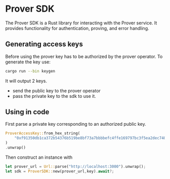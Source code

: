 # Prover SDK

The Prover SDK is a Rust library for interacting with the Prover service. It provides functionality for authentication, proving, and error handling.

## Generating access keys

Before using the prover key has to be authorized by the prover operator. To generate the key use:

```bash
cargo run --bin keygen
```
It will output 2 keys.

- send the public key to the prover operator
- pass the private key to the sdk to use it.

## Using in code
First parse a private key corresponding to an authorized public key.

```rust
ProverAccessKey::from_hex_string(
    "0xf91350db1ca372b54376b519be8bf73a7bbbbefc4ffe169797bc3f5ea2dec740",
)
.unwrap()
```

Then construct an instance with

```rust
let prover_url = Url::parse("http://localhost:3000").unwrap();
let sdk = ProverSDK::new(prover_url,key).await?;
```